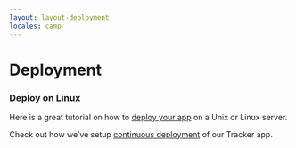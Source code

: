 ```yaml
---
layout: layout-deployment
locales: camp
---
```


# Deployment

### Deploy on Linux
Here is a great tutorial on how to <a href="../deployment/linux.html">deploy your app</a> on a Unix or Linux server.

Check out how we’ve setup [continuous deployment](https://github.com/hoodiehq/hoodie-app-tracker/blob/maste/deployment.md)
of our Tracker app.

